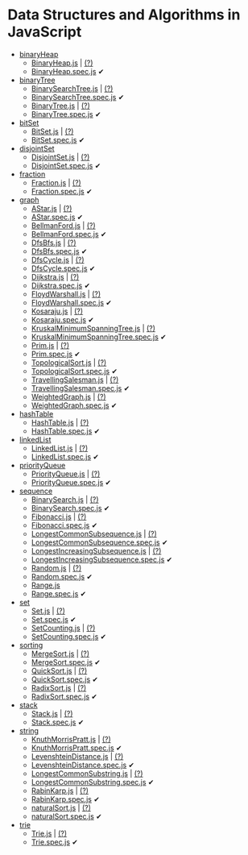 Data Structures and Algorithms in JavaScript
=======

* [binaryHeap](/src/binaryHeap/)
	* [BinaryHeap.js](/src/binaryHeap/BinaryHeap.js)  | [(?)](https://en.wikipedia.org/wiki/Binary_heap)
	* [BinaryHeap.spec.js](/src/binaryHeap/BinaryHeap.spec.js)  &#10004;
* [binaryTree](/src/binaryTree/)
	* [BinarySearchTree.js](/src/binaryTree/BinarySearchTree.js)  | [(?)](https://en.wikipedia.org/wiki/Binary_search_tree)
	* [BinarySearchTree.spec.js](/src/binaryTree/BinarySearchTree.spec.js)  &#10004;
	* [BinaryTree.js](/src/binaryTree/BinaryTree.js)  | [(?)](https://en.wikipedia.org/wiki/Binary_tree)
	* [BinaryTree.spec.js](/src/binaryTree/BinaryTree.spec.js)  &#10004;
* [bitSet](/src/bitSet/)
	* [BitSet.js](/src/bitSet/BitSet.js)  | [(?)](https://en.wikipedia.org/wiki/Bitwise_operation)
	* [BitSet.spec.js](/src/bitSet/BitSet.spec.js)  &#10004;
* [disjointSet](/src/disjointSet/)
	* [DisjointSet.js](/src/disjointSet/DisjointSet.js)  | [(?)](https://en.wikipedia.org/wiki/Disjoint-set_data_structure)
	* [DisjointSet.spec.js](/src/disjointSet/DisjointSet.spec.js)  &#10004;
* [fraction](/src/fraction/)
	* [Fraction.js](/src/fraction/Fraction.js)  | [(?)](https://en.wikipedia.org/wiki/Fraction_(mathematics))
	* [Fraction.spec.js](/src/fraction/Fraction.spec.js)  &#10004;
* [graph](/src/graph/)
	* [AStar.js](/src/graph/AStar.js)  | [(?)](https://en.wikipedia.org/wiki/A*_search_algorithm)
	* [AStar.spec.js](/src/graph/AStar.spec.js)  &#10004;
	* [BellmanFord.js](/src/graph/BellmanFord.js)  | [(?)](https://en.wikipedia.org/wiki/Bellman%E2%80%93Ford_algorithm)
	* [BellmanFord.spec.js](/src/graph/BellmanFord.spec.js)  &#10004;
	* [DfsBfs.js](/src/graph/DfsBfs.js)  | [(?)](https://en.wikipedia.org/wiki/Depth-first_search)
	* [DfsBfs.spec.js](/src/graph/DfsBfs.spec.js)  &#10004;
	* [DfsCycle.js](/src/graph/DfsCycle.js)  | [(?)](https://en.wikipedia.org/wiki/Cycle_(graph_theory))
	* [DfsCycle.spec.js](/src/graph/DfsCycle.spec.js)  &#10004;
	* [Dijkstra.js](/src/graph/Dijkstra.js)  | [(?)](https://en.wikipedia.org/wiki/Dijkstra%27s_algorithm)
	* [Dijkstra.spec.js](/src/graph/Dijkstra.spec.js)  &#10004;
	* [FloydWarshall.js](/src/graph/FloydWarshall.js)  | [(?)](https://en.wikipedia.org/wiki/Floyd%E2%80%93Warshall_algorithm)
	* [FloydWarshall.spec.js](/src/graph/FloydWarshall.spec.js)  &#10004;
	* [Kosaraju.js](/src/graph/Kosaraju.js)  | [(?)](https://en.wikipedia.org/wiki/Kosaraju%27s_algorithm)
	* [Kosaraju.spec.js](/src/graph/Kosaraju.spec.js)  &#10004;
	* [KruskalMinimumSpanningTree.js](/src/graph/KruskalMinimumSpanningTree.js)  | [(?)](https://en.wikipedia.org/wiki/Kruskal%27s_algorithm)
	* [KruskalMinimumSpanningTree.spec.js](/src/graph/KruskalMinimumSpanningTree.spec.js)  &#10004;
	* [Prim.js](/src/graph/Prim.js)  | [(?)](https://en.wikipedia.org/wiki/Prim%27s_algorithm)
	* [Prim.spec.js](/src/graph/Prim.spec.js)  &#10004;
	* [TopologicalSort.js](/src/graph/TopologicalSort.js)  | [(?)](https://en.wikipedia.org/wiki/Topological_sorting)
	* [TopologicalSort.spec.js](/src/graph/TopologicalSort.spec.js)  &#10004;
	* [TravellingSalesman.js](/src/graph/TravellingSalesman.js)  | [(?)](https://en.wikipedia.org/wiki/Travelling_salesman_problem)
	* [TravellingSalesman.spec.js](/src/graph/TravellingSalesman.spec.js)  &#10004;
	* [WeightedGraph.js](/src/graph/WeightedGraph.js)  | [(?)](https://en.wikipedia.org/wiki/Graph_(discrete_mathematics))
	* [WeightedGraph.spec.js](/src/graph/WeightedGraph.spec.js)  &#10004;
* [hashTable](/src/hashTable/)
	* [HashTable.js](/src/hashTable/HashTable.js)  | [(?)](https://en.wikipedia.org/wiki/Hash_table)
	* [HashTable.spec.js](/src/hashTable/HashTable.spec.js)  &#10004;
* [linkedList](/src/linkedList/)
	* [LinkedList.js](/src/linkedList/LinkedList.js)  | [(?)](https://en.wikipedia.org/wiki/Linked_list)
	* [LinkedList.spec.js](/src/linkedList/LinkedList.spec.js)  &#10004;
* [priorityQueue](/src/priorityQueue/)
	* [PriorityQueue.js](/src/priorityQueue/PriorityQueue.js)  | [(?)](https://en.wikipedia.org/wiki/Priority_queue)
	* [PriorityQueue.spec.js](/src/priorityQueue/PriorityQueue.spec.js)  &#10004;
* [sequence](/src/sequence/)
	* [BinarySearch.js](/src/sequence/BinarySearch.js)  | [(?)](https://en.wikipedia.org/wiki/Binary_search_algorithm)
	* [BinarySearch.spec.js](/src/sequence/BinarySearch.spec.js)  &#10004;
	* [Fibonacci.js](/src/sequence/Fibonacci.js)  | [(?)](https://en.wikipedia.org/wiki/Fibonacci_number)
	* [Fibonacci.spec.js](/src/sequence/Fibonacci.spec.js)  &#10004;
	* [LongestCommonSubsequence.js](/src/sequence/LongestCommonSubsequence.js)  | [(?)](https://en.wikipedia.org/wiki/Longest_common_subsequence_problem)
	* [LongestCommonSubsequence.spec.js](/src/sequence/LongestCommonSubsequence.spec.js)  &#10004;
	* [LongestIncreasingSubsequence.js](/src/sequence/LongestIncreasingSubsequence.js)  | [(?)](https://en.wikipedia.org/wiki/Longest_increasing_subsequence)
	* [LongestIncreasingSubsequence.spec.js](/src/sequence/LongestIncreasingSubsequence.spec.js)  &#10004;
	* [Random.js](/src/sequence/Random.js)  | [(?)](https://en.wikipedia.org/wiki/Discrete_uniform_distribution)
	* [Random.spec.js](/src/sequence/Random.spec.js)  &#10004;
	* [Range.js](/src/sequence/Range.js) 
	* [Range.spec.js](/src/sequence/Range.spec.js)  &#10004;
* [set](/src/set/)
	* [Set.js](/src/set/Set.js)  | [(?)](https://en.wikipedia.org/wiki/Set_(abstract_data_type))
	* [Set.spec.js](/src/set/Set.spec.js)  &#10004;
	* [SetCounting.js](/src/set/SetCounting.js)  | [(?)](https://en.wikipedia.org/wiki/Combination)
	* [SetCounting.spec.js](/src/set/SetCounting.spec.js)  &#10004;
* [sorting](/src/sorting/)
	* [MergeSort.js](/src/sorting/MergeSort.js)  | [(?)](https://en.wikipedia.org/wiki/Merge_sort)
	* [MergeSort.spec.js](/src/sorting/MergeSort.spec.js)  &#10004;
	* [QuickSort.js](/src/sorting/QuickSort.js)  | [(?)](https://en.wikipedia.org/wiki/Quicksort)
	* [QuickSort.spec.js](/src/sorting/QuickSort.spec.js)  &#10004;
	* [RadixSort.js](/src/sorting/RadixSort.js)  | [(?)](https://en.wikipedia.org/wiki/Radix_sort)
	* [RadixSort.spec.js](/src/sorting/RadixSort.spec.js)  &#10004;
* [stack](/src/stack/)
	* [Stack.js](/src/stack/Stack.js)  | [(?)](https://en.wikipedia.org/wiki/Stack_(abstract_data_type))
	* [Stack.spec.js](/src/stack/Stack.spec.js)  &#10004;
* [string](/src/string/)
	* [KnuthMorrisPratt.js](/src/string/KnuthMorrisPratt.js)  | [(?)](https://en.wikipedia.org/wiki/Knuth%E2%80%93Morris%E2%80%93Pratt_algorithm)
	* [KnuthMorrisPratt.spec.js](/src/string/KnuthMorrisPratt.spec.js)  &#10004;
	* [LevenshteinDistance.js](/src/string/LevenshteinDistance.js)  | [(?)](https://en.wikipedia.org/wiki/Levenshtein_distance)
	* [LevenshteinDistance.spec.js](/src/string/LevenshteinDistance.spec.js)  &#10004;
	* [LongestCommonSubstring.js](/src/string/LongestCommonSubstring.js)  | [(?)](https://en.wikipedia.org/wiki/Longest_common_substring_problem)
	* [LongestCommonSubstring.spec.js](/src/string/LongestCommonSubstring.spec.js)  &#10004;
	* [RabinKarp.js](/src/string/RabinKarp.js)  | [(?)](https://en.wikipedia.org/wiki/Rabin%E2%80%93Karp_algorithm)
	* [RabinKarp.spec.js](/src/string/RabinKarp.spec.js)  &#10004;
	* [naturalSort.js](/src/string/naturalSort.js)  | [(?)](https://en.wikipedia.org/wiki/Natural_sort_order)
	* [naturalSort.spec.js](/src/string/naturalSort.spec.js)  &#10004;
* [trie](/src/trie/)
	* [Trie.js](/src/trie/Trie.js)  | [(?)](https://en.wikipedia.org/wiki/Trie)
	* [Trie.spec.js](/src/trie/Trie.spec.js)  &#10004;
